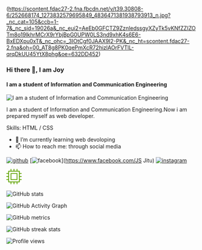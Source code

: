 (https://scontent.fdac27-2.fna.fbcdn.net/v/t39.30808-6/252668174_1273832579695849_4836471381938793913_n.jpg?_nc_cat=105&ccb=1-7&_nc_sid=19026a&_nc_eui2=AeEb0GFCTZ9ZznledssgyXZyTk5vKNfZZIZOTm8o19lkhrMCrX9rYbjBpG0UPW0LS3nd9xhK4s6E6-BxEDXpu0xT&_nc_ohc=_3IOtCgf0JAAX9I2-PK&_nc_ht=scontent.fdac27-2.fna&oh=00_AT8g8PK0qePmXcR72hizlAOrFVTlL-qrqDkUU45YtX8phg&oe=632DD452)
### Hi there 👋, I am Joy
#### I am a student of Information and Communication Engineering
![I am a student of Information and Communication Engineering](https://scontent.fdac27-2.fna.fbcdn.net/v/t39.30808-6/252668174_1273832579695849_4836471381938793913_n.jpg?_nc_cat=105&ccb=1-7&_nc_sid=19026a&_nc_eui2=AeEb0GFCTZ9ZznledssgyXZyTk5vKNfZZIZOTm8o19lkhrMCrX9rYbjBpG0UPW0LS3nd9xhK4s6E6-BxEDXpu0xT&_nc_ohc=_3IOtCgf0JAAX9I2-PK&_nc_ht=scontent.fdac27-2.fna&oh=00_AT8g8PK0qePmXcR72hizlAOrFVTlL-qrqDkUU45YtX8phg&oe=632DD452)

I am a student of Information and Communication Engineering.Now i am prepared myself as web developer.

Skills: HTML / CSS

- 🌱 I’m currently learning web devoloping 
- 📫 How to reach me: through social media 


[<img src='https://cdn.jsdelivr.net/npm/simple-icons@3.0.1/icons/github.svg' alt='github' height='40'>](https://github.com/joyshil05)  [<img src='https://cdn.jsdelivr.net/npm/simple-icons@3.0.1/icons/facebook.svg' alt='facebook' height='40'>](https://www.facebook.com/JS Jitu)  [<img src='https://cdn.jsdelivr.net/npm/simple-icons@3.0.1/icons/instagram.svg' alt='instagram' height='40'>](https://www.instagram.com/_jitu_vitu_/)  

<a href='https://docs.github.com/en/developers'><img src='https://raw.githubusercontent.com/acervenky/animated-github-badges/master/assets/devbadge.gif' width='40' height='40'></a> 

![GitHub stats](https://github-readme-stats.vercel.app/api?username=joyshil05&show_icons=true)  

![GitHub Activity Graph](https://activity-graph.herokuapp.com/graph?username=joyshil05)  

![GitHub metrics](https://metrics.lecoq.io/joyshil05)  

![GitHub streak stats](https://github-readme-streak-stats.herokuapp.com/?user=joyshil05)  

![Profile views](https://gpvc.arturio.dev/joyshil05)  
